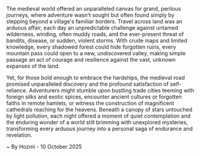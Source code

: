 
The medieval world offered an unparalleled canvas for grand, perilous journeys, where adventure wasn't sought but often found simply by stepping beyond a village's familiar borders. Travel across land was an arduous affair, each day an unpredictable challenge against untamed wilderness, winding, often muddy roads, and the ever-present threat of bandits, disease, or sudden, violent storms. With crude maps and limited knowledge, every shadowed forest could hide forgotten ruins, every mountain pass could open to a new, undiscovered valley, making simple passage an act of courage and resilience against the vast, unknown expanses of the land.

Yet, for those bold enough to embrace the hardships, the medieval road promised unparalleled discovery and the profound satisfaction of self-reliance. Adventurers might stumble upon bustling trade cities teeming with foreign silks and exotic spices, encounter ancient cultures or forgotten faiths in remote hamlets, or witness the construction of magnificent cathedrals reaching for the heavens. Beneath a canopy of stars untouched by light pollution, each night offered a moment of quiet contemplation and the enduring wonder of a world still brimming with unexplored mysteries, transforming every arduous journey into a personal saga of endurance and revelation.

~ By Hozmi - 10 October 2025
